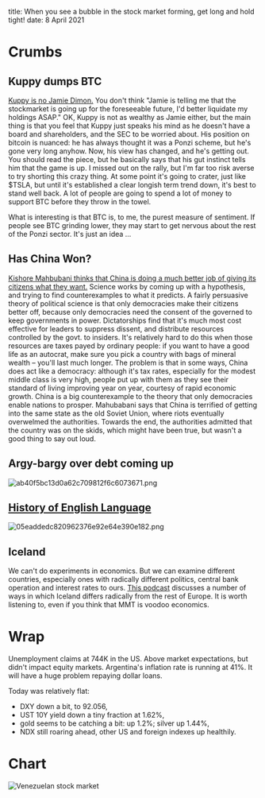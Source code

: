 title: When you see a bubble in the stock market forming, get long and hold tight!
date: 8 April 2021

# Crumbs

## Kuppy dumps BTC

[Kuppy is no Jamie Dimon.](https://adventuresincapitalism.com/2021/04/07/all-good-things-must-end/) 
You don't think "Jamie is telling me that the stockmarket is going up for the foreseeable future, I'd better liquidate my holdings ASAP."
OK, Kuppy is not as wealthy as Jamie either, but the main thing is that you feel that Kuppy just speaks his mind as he doesn't have a board and shareholders, and the SEC to be worried about. 
His position on bitcoin is nuanced: he has always thought it was a Ponzi scheme, but he's gone very long anyhow.
Now, his view has changed, and he's getting out.
You should read the piece, but he basically says that his gut instinct tells him that the game is up.
I missed out on the rally, but I'm far too risk averse to try shorting this crazy thing.
At some point it's going to crater, just like $TSLA, but until it's established a clear longish term trend down, it's best to stand well back.
A lot of people are going to spend a lot of  money to support BTC before they throw in the towel. 

What is interesting is that BTC is, to me, the purest measure of sentiment.
If people see BTC grinding lower, they may start to get nervous about the rest of the Ponzi sector. 
It's just an idea …

## Has China Won?

[Kishore Mahbubani thinks that China is doing a much better job of giving its citizens what they want.](https://www.ft.com/content/43421aa9-7b67-4fe3-8559-90c2e3597030) 
Science works by coming up with a hypothesis, and trying to find counterexamples to what it predicts.
A fairly persuasive theory of political science is that only democracies make their citizens better off, because only democracies need the consent of the governed to keep governments in power. 
Dictatorships find that it's much most cost effective for leaders to suppress dissent, and distribute resources controlled by the govt. to insiders.
It's relatively hard to do this when those resources are taxes payed by ordinary people: if you want to have a good life as an autocrat, make sure you pick a country with bags of mineral wealth – you'll last much longer. 
The problem is that in some ways, China does act like a democracy: although it's tax rates, especially for the modest middle class is very high, people put up with them as they see their standard of living improving year on year, courtesy of rapid economic growth. 
China is a big counterexample to the theory that only democracies enable nations to prosper. 
Mahubabani says that China is terrified of getting into the same state as the old Soviet Union, where riots eventually overwelmed the authorities. Towards the end, the authorities admitted that the country was on the skids, which might have been true, but wasn't a good thing to say out loud. 

## Argy-bargy over debt coming up

![ab40f5bc13d0a62c709812f6c6073671.png]({attach}ab40f5bc13d0a62c709812f6c6073671.png)

## [History of English Language](https://triangulations.wordpress.com/2014/09/30/the-history-of-the-english-language-a-diagram/)

![05eaddedc820962376e92e64e390e182.png]({attach}05eaddedc820962376e92e64e390e182.png)

## Iceland

We can't do experiments in economics. But we can examine different countries, especially ones with radically different politics, central bank operation and interest rates to ours.
[This podcast](https://pileusmmt.libsyn.com/94-olafur-margeirsson-a-job-guarantee-for-iceland) discusses a number of ways in which Iceland differs radically from the rest of Europe. It is worth listening to, even if you think that MMT is voodoo economics.

# Wrap

Unemployment claims at 744K in the US. Above market expectations, but didn't impact equity markets.
Argentina's inflation rate is running at 41%. It will have a huge problem repaying dollar loans.

Today was relatively flat:

- DXY down a bit, to 92.056,
- UST 10Y yield down a tiny fraction at 1.62%,
- gold seems to be catching a bit: up 1.2%; silver up 1.44%,
- NDX still roaring ahead, other US and foreign indexes up healthily.

# Chart

![Venezuelan stock market]({attach}ibvc_ind.svg)

